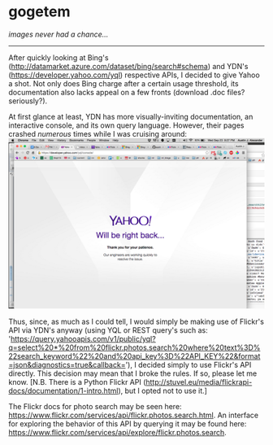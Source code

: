 # gogetem
_images never had a chance..._

---

After quickly looking at Bing's (http://datamarket.azure.com/dataset/bing/search#schema) and YDN's (https://developer.yahoo.com/yql) respective APIs, I decided to give Yahoo a shot. Not only does Bing charge after a certain usage threshold, its documentation also lacks appeal on a few fronts (download .doc files? seriously?).

At first glance at least, YDN has more visually-inviting documentation, an interactive console, and its own query language. However, their pages crashed _numerous_ times while I was cruising around: ![Alt text](ydn.png "YDN Fail") 

Thus, since, as much as I could tell, I would simply be making use of Flickr's API via YDN's anyway (using YQL or REST query's such as: 'https://query.yahooapis.com/v1/public/yql?q=select%20*%20from%20flickr.photos.search%20where%20text%3D%22search_keyword%22%20and%20api_key%3D%22API_KEY%22&format=json&diagnostics=true&callback='), I decided simply to use Flickr's API directly. This decision may mean that I broke the rules. If so, please let me know. [N.B. There is a Python Flickr API (http://stuvel.eu/media/flickrapi-docs/documentation/1-intro.html), but I opted not to use it.]

The Flickr docs for photo search may be seen here: https://www.flickr.com/services/api/flickr.photos.search.html. An interface for exploring the behavior of this API by querying it may be found here: https://www.flickr.com/services/api/explore/flickr.photos.search.
